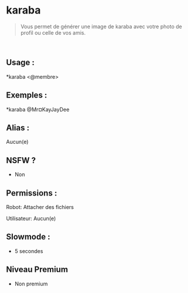 # karaba

> Vous permet de générer une image de karaba avec votre photo de profil ou celle de vos amis.

<br>

## Usage :

*karaba <@membre>

## Exemples :

*karaba @Mr¤KayJayDee

## Alias :

Aucun(e)

## NSFW ?

- Non

## Permissions :

Robot: Attacher des fichiers
<br>

Utilisateur: Aucun(e)

## Slowmode :

- 5 secondes

## Niveau Premium

- Non premium